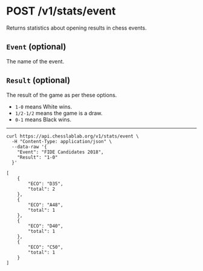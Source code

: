 # POST /v1/stats/event

Returns statistics about opening results in chess events.

## `Event` (optional)

The name of the event.

## `Result` (optional)

The result of the game as per these options.

- `1-0` means White wins.
- `1/2-1/2` means the game is a draw.
- `0-1` means Black wins.

---

```text
curl https://api.chesslablab.org/v1/stats/event \
  -H "Content-Type: application/json" \
  --data-raw '{
    "Event": "FIDE Candidates 2018",
    "Result": "1-0"
  }'
```

```text
[
	{
		"ECO": "D35",
		"total": 2
	},
	{
		"ECO": "A48",
		"total": 1
	},
	{
		"ECO": "D40",
		"total": 1
	},
	{
		"ECO": "C50",
		"total": 1
	}
]
```
